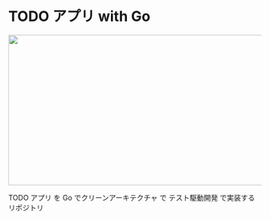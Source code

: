 # TODO アプリ with Go

<img width="1000px" height="300px" src="https://github.com/o-ga09/tic-tac-toe-go/assets/54522966/9fc52696-3879-4f01-a818-98b86ddf774f">

TODO アプリ を Go でクリーンアーキテクチャ で テスト駆動開発 で実装するリポジトリ
